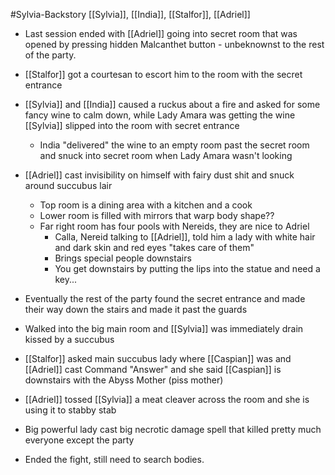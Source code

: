 #Sylvia-Backstory 
[[Sylvia]], [[India]], [[Stalfor]], [[Adriel]]

- Last session ended with [[Adriel]] going into secret room that was opened by pressing hidden Malcanthet button - unbeknownst to the rest of the party.
- [[Stalfor]] got a courtesan to escort him to the room with the secret entrance
- [[Sylvia]] and [[India]] caused a ruckus about a fire and asked for some fancy wine to calm down, while Lady Amara was getting the wine [[Sylvia]] slipped into the room with secret entrance
	- India "delivered" the wine to an empty room past the secret room and snuck into secret room when Lady Amara wasn't looking

- [[Adriel]] cast invisibility on himself with fairy dust shit and snuck around succubus lair
	- Top room is a dining area with a kitchen and a cook
	- Lower room is filled with mirrors that warp body shape??
	- Far right room has four pools with Nereids, they are nice to Adriel
		- Calla, Nereid talking to [[Adriel]], told him a lady with white hair and dark skin and red eyes "takes care of them"
		- Brings special people downstairs
		- You get downstairs by putting the lips into the statue and need a key...
- Eventually the rest of the party found the secret entrance and made their way down the stairs and made it past the guards
- Walked into the big main room and [[Sylvia]] was immediately drain kissed by a succubus
- [[Stalfor]] asked main succubus lady where [[Caspian]] was and [[Adriel]] cast Command "Answer" and she said [[Caspian]] is downstairs with the Abyss Mother (piss mother)
- [[Adriel]] tossed [[Sylvia]] a meat cleaver across the room and she is using it to stabby stab
- Big powerful lady cast big necrotic damage spell that killed pretty much everyone except the party
- Ended the fight, still need to search bodies.
